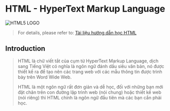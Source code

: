 # HTML - HyperText Markup Language

![HTML5 LOGO](https://www.w3.org/html/logo/img/mark-word-icon.png)

> For details, please refer to: [Tài liệu hướng dẫn học HTML](https://webcoban.vn/html/tai-lieu-hoc-html)

## Introduction

> HTML là chữ viết tắt của cụm từ HyperText Markup Language, dịch sang Tiếng Việt có nghĩa là ngôn ngữ đánh dấu siêu văn bản, nó được thiết kế ra để tạo nên các trang web với các mẫu thông tin được trình bày trên Word Wide Web.
>
> HTML là một ngôn ngữ rất đơn giản và dễ học, đối với những bạn mới đặt chân trên con đường lập trình web (nói chung) hoặc thiết kế web (nói riêng) thì HTML chính là ngôn ngữ đầu tiên mà các bạn cần phải học.

